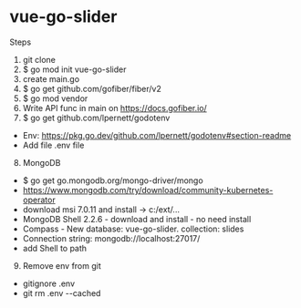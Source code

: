 # vue-go-slider

Steps
1. git clone
2. $ go mod init vue-go-slider
3. create main.go
4. $ go get github.com/gofiber/fiber/v2
5. $ go mod vendor
6. Write API func in main on https://docs.gofiber.io/
7. $ go get github.com/lpernett/godotenv
- Env: https://pkg.go.dev/github.com/lpernett/godotenv#section-readme
- Add file .env file
8. MongoDB
- $ go get go.mongodb.org/mongo-driver/mongo
- https://www.mongodb.com/try/download/community-kubernetes-operator
- download msi 7.0.11 and install -> c:/ext/...
- MongoDB Shell 2.2.6 - download and install - no need install
- Compass - New database: vue-go-slider. collection: slides
- Connection string:   mongodb://localhost:27017/
- add Shell to path
9. Remove env from git
- gitignore .env
- git rm .env --cached
